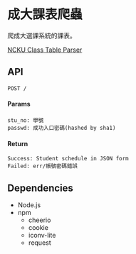 # 成大課表爬蟲

爬成大選課系統的課表。

[NCKU Class Table Parser](https://ncku-classtable-parser.herokuapp.com)

## API
```
POST /
```
#### Params
```
stu_no: 學號
passwd: 成功入口密碼(hashed by sha1)
```
#### Return
```
Success: Student schedule in JSON form
Failed: err/帳號密碼錯誤
```

## Dependencies
* Node.js
* npm
    * cheerio
    * cookie
    * iconv-lite
    * request
